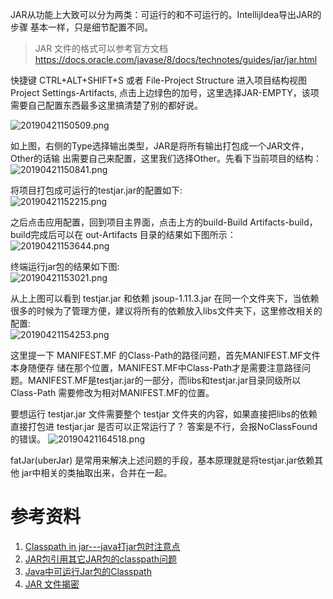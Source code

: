 

  JAR从功能上大致可以分为两类：可运行的和不可运行的。IntellijIdea导出JAR的步骤
基本一样，只是细节配置不同。

> JAR 文件的格式可以参考官方文档 https://docs.oracle.com/javase/8/docs/technotes/guides/jar/jar.html

  快捷键 CTRL+ALT+SHIFT+S 或者 File-Project Structure 进入项目结构视图
Project Settings-Artifacts, 点击上边绿色的加号，这里选择JAR-EMPTY，该项需要自己配置东西最多这里搞清楚了别的都好说。

![20190421150509.png](E:\MyBlogs\MD\TechBlog\Pictures\20190421\20190421150509.png)  

  如上图，右侧的Type选择输出类型，JAR是将所有输出打包成一个JAR文件，Other的话输
出需要自己来配置，这里我们选择Other。先看下当前项目的结构：  
![20190421150841.png](E:\MyBlogs\MD\TechBlog\Pictures\20190421\20190421150841.png)  

  将项目打包成可运行的testjar.jar的配置如下:  
![20190421152215.png](E:\MyBlogs\MD\TechBlog\Pictures\20190421\20190421152215.png)  

  之后点击应用配置，回到项目主界面，点击上方的build-Build Artifacts-build，build完成后可以在 out-Artifacts 目录的结果如下图所示：  
![20190421153644.png](E:\MyBlogs\MD\TechBlog\Pictures\20190421\20190421153644.png)  

  终端运行jar包的结果如下图:  
  ![20190421153021.png](E:\MyBlogs\MD\TechBlog\Pictures\20190421\20190421153021.png)  

  从上上图可以看到 testjar.jar 和依赖 jsoup-1.11.3.jar 在同一个文件夹下，当依赖
很多的时候为了管理方便，建议将所有的依赖放入libs文件夹下，这里修改相关的配置:  
![20190421154253.png](E:\MyBlogs\MD\TechBlog\Pictures\20190421\20190421154253.png)  

  这里提一下 MANIFEST.MF 的Class-Path的路径问题，首先MANIFEST.MF文件本身随便存
储在那个位置，MANIFEST.MF中Class-Path才是需要注意路径问题。MANIFEST.MF是testjar.jar的一部分，而libs和testjar.jar目录同级所以 Class-Path 需要修改为相对MANIFEST.MF的位置。

  要想运行 testjar.jar 文件需要整个 testjar 
文件夹的内容，如果直接把libs的依赖直接打包进 testjar.jar 是否可以正常运行了？ 答案是不行，会报NoClassFound的错误。
![20190421164518.png](E:\MyBlogs\MD\TechBlog\Pictures\20190421\20190421164518.png)  

  fatJar(uberJar) 是常用来解决上述问题的手段，基本原理就是将testjar.jar依赖其他
jar中相关的类抽取出来，合并在一起。


# 参考资料

1. [Classpath in jar---java打jar包时注意点](https://www.cnblogs.com/anruy/articles/5982155.html)
2. [JAR包引用其它JAR包的classpath问题](https://blog.csdn.net/yishengreai/article/details/47417645)
3. [Java中可运行Jar包的Classpath](https://blog.csdn.net/wenfengzhuo/article/details/10741825)
4. [JAR 文件揭密](https://www.ibm.com/developerworks/cn/java/j-jar/index.html)


